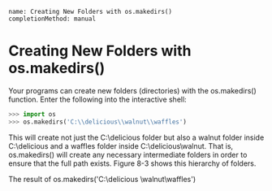```ngMeta
name: Creating New Folders with os.makedirs()
completionMethod: manual
```
# Creating New Folders with os.makedirs()
Your programs can create new folders (directories) with the os.makedirs() function. Enter the following into the interactive shell:

```python
>>> import os
>>> os.makedirs('C:\\delicious\\walnut\\waffles')
```
This will create not just the C:\delicious folder but also a walnut folder inside C:\delicious and a waffles folder inside C:\delicious\walnut. That is, os.makedirs() will create any necessary intermediate folders in order to ensure that the full path exists. Figure 8-3 shows this hierarchy of folders.

<!-- ![image](assets/000036.jpg)
 -->
The result of os.makedirs('C:\\delicious \\walnut\\waffles')
